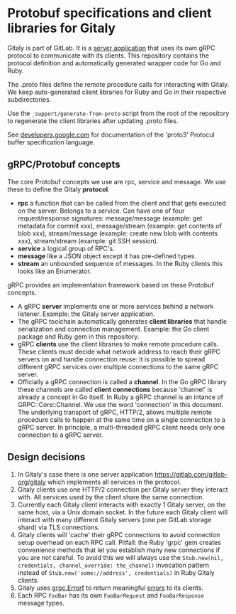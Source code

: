# Protobuf specifications and client libraries for Gitaly

Gitaly is part of GitLab. It is a [server
application](https://gitlab.com/gitlab-org/gitaly) that uses its own
gRPC protocol to communicate with its clients. This repository
contains the protocol definition and automatically generated wrapper
code for Go and Ruby.

The .proto files define the remote procedure calls for interacting
with Gitaly. We keep auto-generated client libraries for Ruby and Go
in their respective subdirectories.

Use the `_support/generate-from-proto` script from the root of the
repository to regenerate the client libraries after updating .proto
files.

See
[developers.google.com](https://developers.google.com/protocol-buffers/docs/proto3)
for documentation of the 'proto3' Protocul buffer specification
language.

## gRPC/Protobuf concepts

The core Protobuf concepts we use are rpc, service and message. We use
these to define the Gitaly **protocol**.

-   **rpc** a function that can be called from the client and that gets
    executed on the server. Belongs to a service. Can have one of four
    request/response signatures: message/message (example: get metadata for
    commit xxx), message/stream (example: get contents of blob xxx),
    stream/message (example: create new blob with contents xxx),
    stream/stream (example: git SSH session).
-   **service** a logical group of RPC's. 
-   **message** like a JSON object except it has pre-defined types.
-   **stream** an unbounded sequence of messages. In the Ruby clients
    this looks like an Enumerator.

gRPC provides an implementation framework based on these Protobuf concepts.

-   A gRPC **server** implements one or more services behind a network
    listener. Example: the Gitaly server application.
-   The gRPC toolchain automatically generates **client libraries** that
    handle serialization and connection management. Example: the Go
    client package and Ruby gem in this repository.
-   gRPC **clients** use the client libraries to make remote procedure
    calls. These clients must decide what network address to reach their
    gRPC servers on and handle connection reuse: it is possible to
    spread different gRPC services over multiple connections to the same
    gRPC server.
-   Officially a gRPC connection is called a **channel**. In the Go gRPC
    library these channels are called **client connections** because
    'channel' is already a concept in Go itself. In Ruby a gRPC channel
    is an intance of GRPC::Core::Channel. We use the word 'connection'
    in this document. The underlying transport of gRPC, HTTP/2, allows
    multiple remote procedure calls to happen at the same time on a
    single connection to a gRPC server. In principle, a multi-threaded
    gRPC client needs only one connection to a gRPC server.

## Design decisions

1.  In Gitaly's case there is one server application
    https://gitlab.com/gitlab-org/gitaly which implements all services
    in the protocol.
1.  Gitaly clients use one HTTP/2 connection per Gitaly server they
    interact with. All services used by the client share the same
    connection.
1.  Currently each Gitaly client interacts with exactly 1 Gitaly server,
    on the same host, via a Unix domain socket. In the future each
    Gitaly client will interact with many different Gitaly servers (one
    per GitLab storage shard) via TLS connections.
1.  Gitaly clients will 'cache' their gRPC connections to avoid
    connection setup overhead on each RPC call. Pitfall: the Ruby 'grpc'
    gem creates convenience methods that let you establish many new
    connections if you are not careful. To avoid this we will always use
    the `Stub.new(nil, credentials, channel_override: the_channel)`
    invocation pattern instead of
    `Stub.new('some://address', credentials)` in Ruby Gitaly clients.
1.  Gitaly uses
    [grpc.Errorf](https://godoc.org/google.golang.org/grpc#Errorf) to
    return meaningful
    [errors](https://godoc.org/google.golang.org/grpc/codes#Code) to its
    clients.
1.  Each RPC `FooBar` has its own `FooBarRequest` and `FooBarResponse`
    message types.
